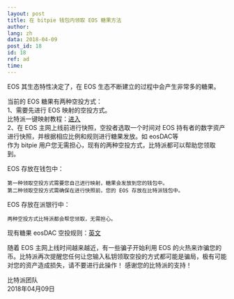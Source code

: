 ```yaml
---
layout: post
title: 在 bitpie 钱包内领取 EOS 糖果方法
author: 
lang: zh
data: 2018-04-09
post_id: 18
id: 18
ref: ad
time: 
---
```


EOS 其生态特性决定了，在 EOS 生态不断建立的过程中会产生非常多的糖果。


当前的 EOS 糖果有两种空投方式：<br/>
1、需要先进行 EOS 映射的空投方式。<br/>
比特派一键映射教程：<a href="http://docs.bitpie.com/zh_CN/latest/commonContract/index.html#eos-register" target="_blank">进入</a><br/>
2、在 EOS 主网上线前进行快照，空投者选取一个时间对 EOS 持有者的数字资产进行快照，并根据相应比例和规则进行糖果发放。如 eosDAC等<br/>
作为 bitpie 用户您无需担心，现有的两种空投方式，比特派都可以帮助您领取到。

EOS 存放在钱包中：
```
第一种领取空投方式需要您自己进行映射，糖果会发放到您的钱包中。
第二种领取空投方式需确保在进行快照前，您的 EOS 存放在比特派钱包中。
```

EOS 存放在派银行中：
```
两种空投方式比特派都会帮您领取，无需担心。
```

现有糖果 eosDAC 空投规则：<a href="https://busy.org/@eosdac/calling-all-eos-token-holders-get-ready-for-the-eosdac-snapshot" target="_blank">英文</a>


随着 EOS 主网上线时间越来越近，有一些骗子开始利用 EOS 的火热来诈骗您的币。比特派再次提醒您任何让您输入私钥领取空投的方式都可能是骗局，极有可能对您的资产造成损失，请不要进行此操作！
感谢您的比特派的支持！




比特派团队<br/>
2018年04月09日
